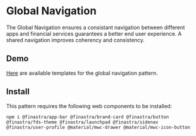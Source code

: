 # Global Navigation

The Global Navigation ensures a consistant navigation between different apps and financial services guarantees a better end user experience. A shared navigation improves coherency and consistency.

## Demo

[Here](https://master--62216556f4e751003a75d602.chromatic.com/?path=/story/navigation-pattern-global-nav--default) are available templates for the global navigation pattern.

## Install

This pattern requires the following web components to be installed:

```
npm i @finastra/app-bar @finastra/brand-card @finastra/button @finastra/fds-theme @finastra/launchpad @finastra/sidenav @finastra/user-profile @material/mwc-drawer @material/mwc-icon-button
```
